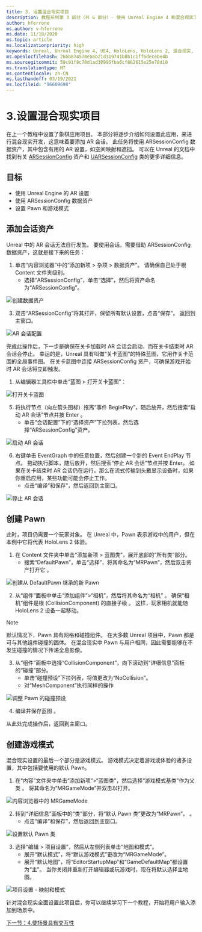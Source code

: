 ```yaml
---
title: 3. 设置混合现实项目
description: 教程系列第 3 部分（共 6 部分）- 使用 Unreal Engine 4 和混合现实工具包 UX Tools 插件构建一款象棋应用
author: hferrone
ms.author: v-hferrone
ms.date: 11/18/2020
ms.topic: article
ms.localizationpriority: high
keywords: Unreal, Unreal Engine 4, UE4, HoloLens, HoloLens 2, 混合现实, 教程, 入门, mrtk, uxt, UX Tools, 文档, 混合现实头戴显示设备, windows 混合现实头戴显示设备, 虚拟现实头戴显示设备
ms.openlocfilehash: 26bb874578e56b21d319741b8b1c1ff6decebe4b
ms.sourcegitcommit: 59c91f8c70d1ad30995fba6cf862615e25e78d10
ms.translationtype: HT
ms.contentlocale: zh-CN
ms.lasthandoff: 03/19/2021
ms.locfileid: "96609698"
---
```

# <a name="3-setting-up-your-project-for-mixed-reality"></a>3.设置混合现实项目

在上一个教程中设置了象棋应用项目。 本部分将逐步介绍如何设置此应用，来进行混合现实开发，这意味着要添加 AR 会话。 此任务将使用 ARSessionConfig 数据资产，其中包含有用的 AR 设置，如空间映射和遮挡。 可以在 Unreal 的文档中找到有关 [ARSessionConfig](https://docs.unrealengine.com/en-US/PythonAPI/class/ARSessionConfig.html) 资产和 [UARSessionConfig](https://docs.unrealengine.com/en-US/API/Runtime/AugmentedReality/UARSessionConfig/index.html) 类的更多详细信息。

## <a name="objectives"></a>目标

* 使用 Unreal Engine 的 AR 设置
* 使用 ARSessionConfig 数据资产
* 设置 Pawn 和游戏模式

## <a name="adding-the-session-asset"></a>添加会话资产

Unreal 中的 AR 会话无法自行发生。 要使用会话，需要借助 ARSessionConfig 数据资产，这就是接下来的任务：

1. 单击“内容浏览器”中的“添加新项 > 杂项 > 数据资产”。  请确保自己处于根 Content 文件夹级别。
    * 选择“ARSessionConfig”，单击“选择”，然后将资产命名为“ARSessionConfig”。  

![创建数据资产](images/unreal-uxt/3-createasset.PNG)

3. 双击“ARSessionConfig”将其打开，保留所有默认设置，点击“保存”。  返回到主窗口。

![AR 会话配置](images/unreal-uxt/3-arsessionconfig.PNG)

完成此操作后，下一步是确保在关卡加载时 AR 会话会启动，而在关卡结束时 AR 会话会停止。 幸运的是，Unreal 具有叫做“关卡蓝图”的特殊蓝图，它用作关卡范围的全局事件图。 在关卡蓝图中连接 ARSessionConfig 资产，可确保游戏开始时 AR 会话将立即触发。

1. 从编辑器工具栏中单击“蓝图 > 打开关卡蓝图”：

![打开关卡蓝图](images/unreal-uxt/3-level-blueprint.PNG)

5. 将执行节点（向左箭头图标）拖离“事件 BeginPlay”，随后放开，然后搜索“启动 AR 会话”节点并按 Enter 。  
    * 单击“会话配置”下的“选择资产”下拉列表，然后选择“ARSessionConfig”资产。  

![启动 AR 会话](images/unreal-uxt/3-start-ar-session.PNG)

6. 右键单击 EventGraph 中的任意位置，然后创建一个新的 Event EndPlay 节点。 拖动执行脚本，随后放开，然后搜索“停止 AR 会话”节点并按 Enter。 如果在关卡结束时 AR 会话仍在运行，那么在流式传输到头戴显示设备时，如果你重启应用，某些功能可能会停止工作。
    * 点击“编译”和保存”，然后返回到主窗口。

![停止 AR 会话](images/unreal-uxt/3-stoparsession.PNG)

## <a name="create-a-pawn"></a>创建 Pawn

此时，项目仍需要一个玩家对象。 在 Unreal 中，Pawn 表示游戏中的用户，但在本例中它将代表 HoloLens 2 体验。

1. 在 Content 文件夹中单击“添加新项 > 蓝图类”，展开底部的“所有类”部分。  
    * 搜索“DefaultPawn”，单击“选择”，将其命名为“MRPawn”，然后双击资产打开它  。

![创建从 DefaultPawn 继承的新 Pawn](images/unreal-uxt/3-defaultpawn.PNG)

2. 从“组件”面板中单击“添加组件”>“相机”，然后将其命名为“相机”  。 确保“相机”组件是根 (CollisionComponent) 的直接子级 。 这样，玩家相机就能随 HoloLens 2 设备一起移动。

> [!NOTE]
> 默认情况下，Pawn 具有网格和碰撞组件。 在大多数 Unreal 项目中，Pawn 都是可与其他组件碰撞的固体。 在混合现实中 Pawn 与用户相同，因此需要能够在不发生碰撞的情况下传递全息影像。

3. 从“组件”面板中选择“CollisionComponent”，向下滚动到“详细信息”面板的“碰撞”部分。   
    * 单击“碰撞预设”下拉列表，将值更改为“NoCollision”。 
    * 对“MeshComponent”执行同样的操作

![调整 Pawn 的碰撞预设](images/unreal-uxt/3-nocollision.PNG)

4. 编译并保存蓝图 。

从此处完成操作后，返回到主窗口。

## <a name="create-a-game-mode"></a>创建游戏模式

混合现实设置的最后一个部分是游戏模式。 游戏模式决定着游戏或体验的诸多设置，其中包括要使用的默认 Pawn。

1.  在“内容”文件夹中单击“添加新项”>“蓝图类”，然后选择“游戏模式基类”作为父类  。 将其命名为“MRGameMode”并双击以打开。

![内容浏览器中的 MRGameMode](images/unreal-uxt/3-gamemode.PNG)

2.  转到“详细信息”面板中的“类”部分，将“默认 Pawn 类”更改为“MRPawn”。   。
    * 点击“编译”和保存”，然后返回到主窗口。

![设置默认 Pawn 类](images/unreal-uxt/3-setpawn.PNG)

3.  选择“编辑 > 项目设置”，然后从左侧列表单击“地图和模式”。 
    * 展开“默认模式”，将“默认游戏模式”更改为“MRGameMode”。  
    * 展开“默认地图”，将“EditorStartupMap”和“GameDefaultMap”都设置为“主”。    当你关闭并重新打开编辑器或玩游戏时，现在将默认选择主地图。

![项目设置 - 映射和模式](images/unreal-uxt/3-mapsandmodes.PNG)

针对混合现实全面设置此项目后，你可以继续学习下一个教程，开始将用户输入添加到场景中。

[下一节：4.使场景具有交互性](unreal-uxt-ch4.md)
